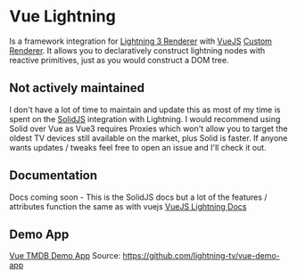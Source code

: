 # Vue Lightning

Is a framework integration for [Lightning 3 Renderer](https://lightningjs.io/) with [VueJS](https://vuejs.org/) [Custom Renderer](https://vuejs.org/api/custom-renderer.html). It allows you to declaratively construct lightning nodes with reactive primitives, just as you would construct a DOM tree.

## Not actively maintained

I don't have a lot of time to maintain and update this as most of my time is spent on the [SolidJS](https://github.com/lightning-tv/solid) integration with Lightning. I would recommend using Solid over Vue as Vue3 requires Proxies which won't allow you to target the oldest TV devices still available on the market, plus Solid is faster. If anyone wants updates / tweaks feel free to open an issue and I'll check it out.

## Documentation

Docs coming soon - This is the SolidJS docs but a lot of the features / attributes function the same as with vuejs
[VueJS Lightning Docs](https://lightning-tv.github.io/vue/)

## Demo App

[Vue TMDB Demo App](https://lightning-tv.github.io/vue-demo-app/#/)
Source: https://github.com/lightning-tv/vue-demo-app
